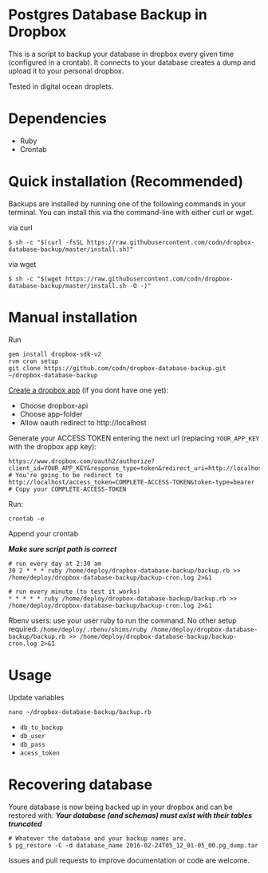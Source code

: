 # Postgres Database Backup in Dropbox

This is a script to backup your database in dropbox every given time
(configured in a crontab). It connects to your database creates a dump and
upload it to your personal dropbox.

Tested in digital ocean droplets.

# Dependencies
* Ruby
* Crontab

# Quick installation (Recommended)

Backups are installed by running one of the following commands in your terminal. You can install this via the command-line with either curl or wget.

via curl
```
$ sh -c "$(curl -fsSL https://raw.githubusercontent.com/codn/dropbox-database-backup/master/install.sh)"
```
via wget
```
$ sh -c "$(wget https://raw.githubusercontent.com/codn/dropbox-database-backup/master/install.sh -O -)"
```

# Manual installation
Run
```
gem install dropbox-sdk-v2
rvm cron setup
git clone https://github.com/codn/dropbox-database-backup.git ~/dropbox-database-backup
```

[Create a dropbox app](https://www.dropbox.com/developers/apps/create) (if you dont have one yet):
* Choose dropbox-api
* Choose app-folder
* Allow oauth redirect to http://localhost

Generate your ACCESS TOKEN entering the next url (replacing `YOUR_APP_KEY` with the dropbox app key):

```
https://www.dropbox.com/oauth2/authorize?client_id=YOUR_APP_KEY&response_type=token&redirect_uri=http://localhost
# You're going to be redirect to http://localhost/access_token=COMPLETE-ACCESS-TOKEN&token-type=bearer
# Copy your COMPLETE-ACCESS-TOKEN
```

Run:

```
crontab -e
```

Append your crontab

***Make sure script path is correct***

```
# run every day at 2:30 am
30 2 * * * ruby /home/deploy/dropbox-database-backup/backup.rb >> /home/deploy/dropbox-database-backup/backup-cron.log 2>&1

# run every minute (to test it works)
* * * * * ruby /home/deploy/dropbox-database-backup/backup.rb >> /home/deploy/dropbox-database-backup/backup-cron.log 2>&1
```

Rbenv users: use your user ruby to run the command. No other setup required: `/home/deploy/.rbenv/shims/ruby /home/deploy/dropbox-database-backup/backup.rb >> /home/deploy/dropbox-database-backup/backup-cron.log 2>&1`

# Usage

Update variables
```
nano ~/dropbox-database-backup/backup.rb
```
* `db_to_backup`
* `db_user`
* `db_pass`
* `acess_token`

# Recovering database

Youre database is now being backed up in your dropbox and can be restored with:
***Your database (and schemas) must exist with their tables truncated***
```
# Whatever the database and your backup names are.
$ pg_restore -C -d database_name 2016-02-24T05_12_01-05_00.pg_dump.tar
```

Issues and pull requests to improve documentation or code are welcome.
